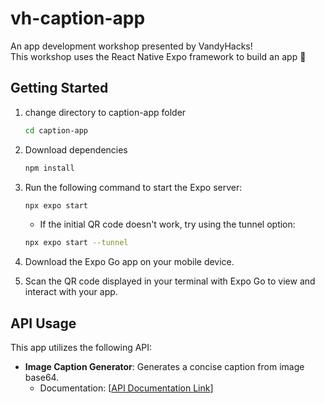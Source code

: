 # vh-caption-app
An app development workshop presented by VandyHacks! 
<br>This workshop uses the React Native Expo framework to build an app 📱

## Getting Started

1. change directory to caption-app folder
   ```bash
   cd caption-app
   ```
2. Download dependencies
   ```bash
   npm install
   ```
3. Run the following command to start the Expo server:
   ```bash
   npx expo start
   ```
   - If the initial QR code doesn't work, try using the tunnel option:
   ```bash
   npx expo start --tunnel
   ```

4. Download the Expo Go app on your mobile device.

5. Scan the QR code displayed in your terminal with Expo Go to view and interact with your app.

## API Usage

This app utilizes the following API:

- **Image Caption Generator**: Generates a concise caption from image base64.
  - Documentation: [[API Documentation Link](https://rapidapi.com/fantascatllc/api/image-caption-generator2/playground/apiendpoint_38ec150d-df50-4be5-8ced-4f006c485708)]

